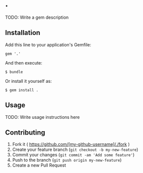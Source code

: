 # .

TODO: Write a gem description

## Installation

Add this line to your application's Gemfile:

    gem '.'

And then execute:

    $ bundle

Or install it yourself as:

    $ gem install .

## Usage

TODO: Write usage instructions here

## Contributing

1. Fork it ( https://github.com/[my-github-username]/./fork )
2. Create your feature branch (`git checkout -b my-new-feature`)
3. Commit your changes (`git commit -am 'Add some feature'`)
4. Push to the branch (`git push origin my-new-feature`)
5. Create a new Pull Request
